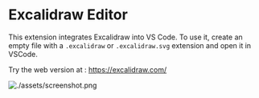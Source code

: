 # Excalidraw Editor

This extension integrates Excalidraw into VS Code.
To use it, create an empty file with a `.excalidraw` or `.excalidraw.svg` extension and open it in VSCode.

Try the web version at : <https://excalidraw.com/>

![./assets/screenshot.png](https://github.com/excalidraw/excalidraw-vscode/raw/HEAD/extension/assets/screenshot.png)
